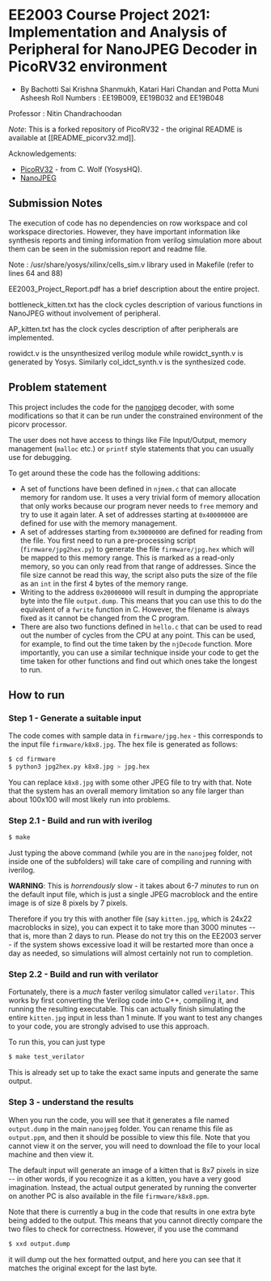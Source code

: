 
# EE2003 Course Project 2021: Implementation and Analysis of Peripheral for NanoJPEG Decoder in PicoRV32 environment 
- By Bachotti Sai Krishna Shanmukh, Katari Hari Chandan and Potta Muni Asheesh
Roll Numbers : EE19B009, EE19B032 and EE19B048

Professor : Nitin Chandrachoodan

*Note*: This is a forked repository of PicoRV32 - the original README is available at [[README_picorv32.md]].

Acknowledgements:

- [PicoRV32](https://github.com/YosysHQ/picorv32) - from C. Wolf (YosysHQ).  
- [NanoJPEG](https://keyj.emphy.de/nanojpeg/)


## Submission Notes
The execution of code has no dependencies on row workspace and col workspace directories. However, they have important information like synthesis reports and timing information from verilog simulation more about them can be seen in the submission report and readme file.

Note : /usr/share/yosys/xilinx/cells_sim.v library used in Makefile (refer to lines 64 and 88)

EE2003_Project_Report.pdf has a brief description about the entire project.

bottleneck_kitten.txt has the clock cycles description of various functions in NanoJPEG without involvement of peripheral.

AP_kitten.txt has the clock cycles description of after peripherals are implemented.

rowidct.v is the unsynthesized verilog module while rowidct_synth.v is generated by Yosys. Similarly col_idct_synth.v is the synthesized code.

## Problem statement
This project includes the code for the [nanojpeg](https://keyj.emphy.de/nanojpeg/) decoder, with some modifications so that it can be run under the constrained environment of the picorv processor.

The user does not have access to things like File Input/Output, memory management (`malloc` etc.) or `printf` style statements that you can usually use for debugging.

To get around these the code has the following additions:

- A set of functions have been defined in `njmem.c` that can allocate memory for random use.  It uses a very trivial form of memory allocation that only works because our program never needs to `free` memory and try to use it again later.  A set of addresses starting at `0x40000000` are defined for use with the memory management.
- A set of addresses starting from `0x30000000` are defined for reading from the file.  You first need to run a pre-processing script (`firmware/jpg2hex.py`) to generate the file `firmware/jpg.hex` which will be mapped to this memory range.  This is marked as a read-only memory, so you can only read from that range of addresses.  Since the file size cannot be read this way, the script also puts the size of the file as an `int` in the first 4 bytes of the memory range.
- Writing to the address `0x20000000` will result in dumping the appropriate byte into the file `output.dump`.  This means that you can use this to do the equivalent of a `fwrite` function in C.  However, the filename is always fixed as it cannot be changed from the C program.
- There are also two functions defined in `hello.c` that can be used to read out the number of cycles from the CPU at any point.  This can be used, for example, to find out the time taken by the `njDecode` function.  More importantly, you can use a similar technique inside your code to get the time taken for other functions and find out which ones take the longest to run.

## How to run

### Step 1 - Generate a suitable input
The code comes with sample data in `firmware/jpg.hex` - this corresponds to the input file `firmware/k8x8.jpg`.  The hex file is generated as follows:
```sh
$ cd firmware
$ python3 jpg2hex.py k8x8.jpg > jpg.hex
```

You can replace `k8x8.jpg` with some other JPEG file to try with that.  Note that the system has an overall memory limitation so any file larger than about 100x100 will most likely run into problems.

### Step 2.1 - Build and run with iverilog
```sh
$ make
```
Just typing the above command (while you are in the `nanojpeg` folder, not inside one of the subfolders) will take care of compiling and running with iverilog.

**WARNING**: This is *horrendously* slow - it takes about 6-7 *minutes* to run on the default input file, which is just a single JPEG macroblock and the entire image is of size 8 pixels by 7 pixels.

Therefore if you try this with another file (say `kitten.jpg`, which is 24x22 macroblocks in size), you can expect it to take more than 3000 minutes -- that is, more than 2 days to run.  Please do not try this on the EE2003 server - if the system shows excessive load it will be restarted more than once a day as needed, so simulations will almost certainly not run to completion.

### Step 2.2 - Build and run with verilator
Fortunately, there is a *much* faster verilog simulator called `verilator`.  This works by first converting the Verilog code into C++, compiling it, and running the resulting executable.  This can actually finish simulating the entire `kitten.jpg` input in less than 1 minute.  If you want to test any changes to your code, you are strongly advised to use this approach.

To run this, you can just type 
```sh
$ make test_verilator
```
This is already set up to take the exact same inputs and generate the same output.

### Step 3 - understand the results
When you run the code, you will see that it generates a file named `output.dump` in the main `nanojpeg` folder.  You can rename this file as `output.ppm`, and then it should be possible to view this file.  Note that you cannot view it on the server, you will need to download the file to your local machine and then view it.

The default input will generate an image of a kitten that is 8x7 pixels in size -- in other words, if you recognize it as a kitten, you have a very good imagination.  Instead, the actual output generated by running the converter on another PC is also available in the file `firmware/k8x8.ppm`. 

Note that there is currently a bug in the code that results in one extra byte being added to the output.  This means that you cannot directly compare the two files to check for correctness.  However, if you use the command
```sh
$ xxd output.dump
```
it will dump out the hex formatted output, and here you can see that it matches the original except for the last byte.


